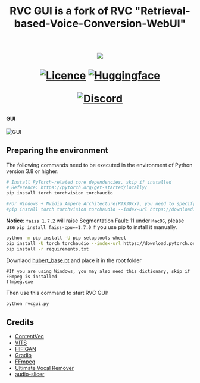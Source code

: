 <div align="center">

<h1>RVC GUI is a fork of RVC "Retrieval-based-Voice-Conversion-WebUI"
<br><br>


  
<img src="https://counter.seku.su/cmoe?name=rvc&theme=r34" /><br>
  
[![Licence](https://img.shields.io/github/license/liujing04/Retrieval-based-Voice-Conversion-WebUI?style=for-the-badge)](https://github.com/liujing04/Retrieval-based-Voice-Conversion-WebUI/blob/main/%E4%BD%BF%E7%94%A8%E9%9C%80%E9%81%B5%E5%AE%88%E7%9A%84%E5%8D%8F%E8%AE%AE-LICENSE.txt)
[![Huggingface](https://img.shields.io/badge/🤗%20-Spaces-yellow.svg?style=for-the-badge)](https://huggingface.co/lj1995/VoiceConversionWebUI/tree/main/)

[![Discord](https://img.shields.io/badge/RVC%20Developers-Discord-7289DA?style=for-the-badge&logo=discord&logoColor=white)](https://discord.gg/HcsmBBGyVk)

</div>

#### GUI

![GUI](https://github.com/Tiger14n/RVC-GUI/raw/main/docs/GUI1.JPG)

## Preparing the environment


The following commands need to be executed in the environment of Python version 3.8 or higher:
```bash
# Install PyTorch-related core dependencies, skip if installed
# Reference: https://pytorch.org/get-started/locally/
pip install torch torchvision torchaudio

#For Windows + Nvidia Ampere Architecture(RTX30xx), you need to specify the cuda version corresponding to pytorch according to the experience of https://github.com/liujing04/Retrieval-based-Voice-Conversion-WebUI/issues/21
#pip install torch torchvision torchaudio --index-url https://download.pytorch.org/whl/cu117


```


**Notice**: `faiss 1.7.2` will raise Segmentation Fault: 11 under `MacOS`, please use `pip install faiss-cpu==1.7.0` if you use pip to install it manually.

```bash
python -m pip install -U pip setuptools wheel
pip install -U torch torchaudio --index-url https://download.pytorch.org/whl/cu118
pip install -r requirements.txt
```

Downlaod [hubert_base.pt](https://huggingface.co/lj1995/VoiceConversionWebUI/resolve/main/hubert_base.pt/) and place it in the root folder

```
#If you are using Windows, you may also need this dictionary, skip if FFmpeg is installed
ffmpeg.exe
```
Then use this command to start RVC GUI:
```bash
python rvcgui.py
```


## Credits
+ [ContentVec](https://github.com/auspicious3000/contentvec/)
+ [VITS](https://github.com/jaywalnut310/vits)
+ [HIFIGAN](https://github.com/jik876/hifi-gan)
+ [Gradio](https://github.com/gradio-app/gradio)
+ [FFmpeg](https://github.com/FFmpeg/FFmpeg)
+ [Ultimate Vocal Remover](https://github.com/Anjok07/ultimatevocalremovergui)
+ [audio-slicer](https://github.com/openvpi/audio-slicer)

